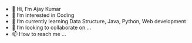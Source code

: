 - 👋 Hi, I’m Ajay Kumar
- 👀 I’m interested in Coding
- 🌱 I’m currently learning Data Structure, Java, Python, Web development 
- 💞️ I’m looking to collaborate on ...
- 📫 How to reach me ...

<!---
ajaykumar8288/ajaykumar8288 is a ✨ special ✨ repository because its `README.md` (this file) appears on your GitHub profile.
You can click the Preview link to take a look at your changes.
--->
